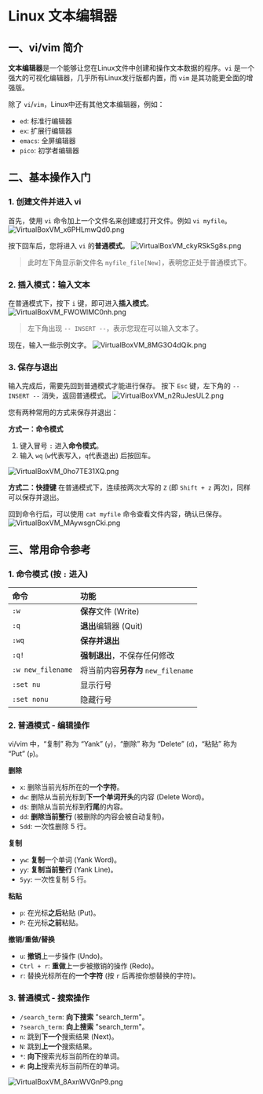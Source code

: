 # Linux 文本编辑器

## 一、vi/vim 简介

**文本编辑器**是一个能够让您在Linux文件中创建和操作文本数据的程序。`vi` 是一个强大的可视化编辑器，几乎所有Linux发行版都内置，而 `vim` 是其功能更全面的增强版。

除了 `vi`/`vim`，Linux中还有其他文本编辑器，例如：
- `ed`: 标准行编辑器
- `ex`: 扩展行编辑器
- `emacs`: 全屏编辑器
- `pico`: 初学者编辑器

## 二、基本操作入门

### 1. 创建文件并进入 vi

首先，使用 `vi` 命令加上一个文件名来创建或打开文件。例如 `vi myfile`。
![VirtualBoxVM_x6PHLmwQd0.png](https://pub-85d4dcece16844bf8290aa4b33608ccd.r2.dev/ShareX/2025/10/VirtualBoxVM_x6PHLmwQd0.png)

按下回车后，您将进入 `vi` 的**普通模式**。
![VirtualBoxVM_ckyRSkSg8s.png](https://pub-85d4dcece16844bf8290aa4b33608ccd.r2.dev/ShareX/2025/10/VirtualBoxVM_ckyRSkSg8s.png)

> 此时左下角显示新文件名 `myfile_file[New]`，表明您正处于普通模式下。

### 2. 插入模式：输入文本

在普通模式下，按下 `i` 键，即可进入**插入模式**。
![VirtualBoxVM_FWOWlMC0nh.png](https://pub-85d4dcece16844bf8290aa4b33608ccd.r2.dev/ShareX/2025/10/VirtualBoxVM_FWOWlMC0nh.png)

> 左下角出现 `-- INSERT --`，表示您现在可以输入文本了。

现在，输入一些示例文字。
![VirtualBoxVM_8MG3O4dQik.png](https://pub-85d4dcece16844bf8290aa4b33608ccd.r2.dev/ShareX/2025/10/VirtualBoxVM_8MG3O4dQik.png)

### 3. 保存与退出

输入完成后，需要先回到普通模式才能进行保存。
按下 `Esc` 键，左下角的 `-- INSERT --` 消失，返回普通模式。
![VirtualBoxVM_n2RuJesUL2.png](https://pub-85d4dcece16844bf8290aa4b33608ccd.r2.dev/ShareX/2025/10/VirtualBoxVM_n2RuJesUL2.png)

您有两种常用的方式来保存并退出：

**方式一：命令模式**
1.  键入冒号 `:` 进入**命令模式**。
2.  输入 `wq` (`w`代表写入，`q`代表退出) 后按回车。

![VirtualBoxVM_0ho7TE31XQ.png](https://pub-85d4dcece16844bf8290aa4b33608ccd.r2.dev/ShareX/2025/10/VirtualBoxVM_0ho7TE31XQ.png)

**方式二：快捷键**
在普通模式下，连续按两次大写的 `Z` (即 `Shift + z` 两次)，同样可以保存并退出。

回到命令行后，可以使用 `cat myfile` 命令查看文件内容，确认已保存。
![VirtualBoxVM_MAywsgnCki.png](https://pub-85d4dcece16844bf8290aa4b33608ccd.r2.dev/ShareX/2025/10/VirtualBoxVM_MAywsgnCki.png)

## 三、常用命令参考

### 1. 命令模式 (按 `:` 进入)

| 命令 | 功能 |
| :--- | :--- |
| `:w` | **保存**文件 (Write) |
| `:q` | **退出**编辑器 (Quit) |
| `:wq` | **保存并退出** |
| `:q!` | **强制退出**，不保存任何修改 |
| `:w new_filename` | 将当前内容**另存为** `new_filename` |
| `:set nu` | 显示行号 |
| `:set nonu` | 隐藏行号 |

### 2. 普通模式 - 编辑操作

vi/vim 中，“复制” 称为 “Yank” (`y`)，“删除” 称为 “Delete” (`d`)，“粘贴” 称为 “Put” (`p`)。

**删除**
- `x`: 删除当前光标所在的**一个字符**。
- `dw`: 删除从当前光标到**下一个单词开头**的内容 (Delete Word)。
- `d$`: 删除从当前光标到**行尾**的内容。
- `dd`: **删除当前整行** (被删除的内容会被自动复制)。
- `5dd`: 一次性删除 5 行。

**复制**
- `yw`: **复制**一个单词 (Yank Word)。
- `yy`: **复制当前整行** (Yank Line)。
- `5yy`: 一次性复制 5 行。

**粘贴**
- `p`: 在光标**之后**粘贴 (Put)。
- `P`: 在光标**之前**粘贴。

**撤销/重做/替换**
- `u`: **撤销**上一步操作 (Undo)。
- `Ctrl + r`: **重做**上一步被撤销的操作 (Redo)。
- `r`: 替换光标所在的**一个字符** (按 `r` 后再按你想替换的字符)。

### 3. 普通模式 - 搜索操作

- `/search_term`: **向下搜索** "search_term"。
- `?search_term`: **向上搜索** "search_term"。
- `n`: 跳到**下一个**搜索结果 (Next)。
- `N`: 跳到**上一个**搜索结果。
- `*`: **向下**搜索光标当前所在的单词。
- `#`: **向上**搜索光标当前所在的单词。

![VirtualBoxVM_8AxnWVGnP9.png](https://pub-85d4dcece16844bf8290aa4b33608ccd.r2.dev/ShareX/2025/10/VirtualBoxVM_8AxnWVGnP9.png)
